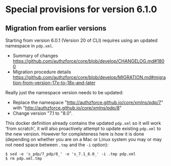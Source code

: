 # Special provisions for version 6.1.0


## Migration from earlier versions

Starting from version 6.0.1 (Version 20 of CLI) requires using an updated namespace in `pdp.xml`.
- Summary of changes https://github.com/authzforce/core/blob/develop/CHANGELOG.md#1800
- Migration procedure details https://github.com/authzforce/core/blob/develop/MIGRATION.md#migration-from-version-17x-to-18x-and-later

Really just the namespace version needs to be updated:
- Replace the namespace "http://authzforce.github.io/core/xmlns/pdp/7" with "http://authzforce.github.io/core/xmlns/pdp/8"
- Change version "7.1 to "8.0".

This docker definition already contains the updated `pdp.xml` so it will work 'from scratch', it will also proactively
attempt to update existing `pdp.xml` to the new version. However for completeness here is how it is done
(depending on whether you are on a Mac or Linux system you may or may not need space between `.tmp` and the `-i` option):
```
$ sed -e 's_pdp/7_pdp/8_' -e 's_7.1_8.0_' -i .tmp pdp.xml
$ rm pdp.xml.tmp
```
